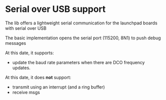 # Serial over USB support

The lib offers a lightweight serial communication for the launchpad boards with serial over USB

The basic implementation opens the serial port (115200, 8N1) to push debug messages

At this date, it supports:
* update the baud rate parameters when there are DCO frequency updates.

At this date, it does **not** support:
* transmit using an interrupt (and a ring buffer)
* receive msgs
